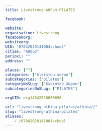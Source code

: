 ```yaml
---
title: Livestrong-Αθήνα-PILATES

facebook:

website:
organisation: Livestrong
facebookorg:
websiteorg:
UID: "07042020141004school"
cities: "Αθήνα"
perioxi: ""
address: ""

places: [""]
categories: ["kleistou-xorou"]
subcategories: ["pilates"]
categoryNoSLug: ["Κλειστού Χώρου"]
subcategoriesNoSLug: ["PILATES"]

orgUID: org14042020000656

url: "livestrong-athina-pilates/athina//"
slug: "livestrong-athina-pilates"
aliases:
    - /07042020141004school
---
```





